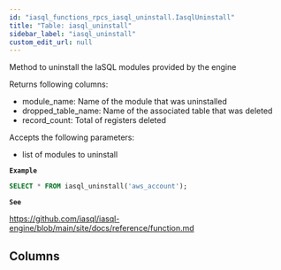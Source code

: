 ```yaml
---
id: "iasql_functions_rpcs_iasql_uninstall.IasqlUninstall"
title: "Table: iasql_uninstall"
sidebar_label: "iasql_uninstall"
custom_edit_url: null
---
```


Method to uninstall the IaSQL modules provided by the engine

Returns following columns:
- module_name: Name of the module that was uninstalled
- dropped_table_name: Name of the associated table that was deleted
- record_count: Total of registers deleted

Accepts the following parameters:
- list of modules to uninstall

**`Example`**

```sql
SELECT * FROM iasql_uninstall('aws_account');
```

**`See`**

https://github.com/iasql/iasql-engine/blob/main/site/docs/reference/function.md

## Columns
